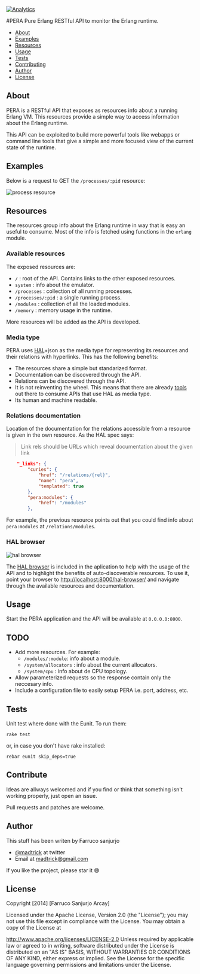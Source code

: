 [![Analytics](https://ga-beacon.appspot.com/UA-46795389-1/pera/README)](https://github.com/igrigorik/ga-beacon)


#PERA
Pure Erlang RESTful API to monitor the Erlang runtime.

* [About](#about)
* [Examples](#examples)
* [Resources](#resources)
* [Usage](#usage)
* [Tests](#tests)
* [Contributing](#contributing)
* [Author](#author)
* [License](#license)


## About <a name="about"></a>

PERA is a RESTful API that exposes as resources info about a running Erlang VM. This resources provide a simple way to access information about the Erlang runtime.

This API can be exploited to build more powerful tools like webapps or command line tools that give a simple and more focused view of the current state of the runtime. 

## Examples <a name="examples"></a>

Below is a request to GET the ```/processes/:pid``` resource:

![process resource](https://raw.github.com/madtrick/pera/readme-assets/readme-assets/resource_process.png)

## Resources  <a name="resources"></a>
The resources group info about the Erlang runtime in way that is easy an useful to consume. Most of the info is fetched using functions in the ```erlang``` module.

### Available resources

The exposed resources are:

* ```/``` : root of the API. Contains links to the other exposed resources.
* ```system``` : info about the emulator.
* ```/processes``` : collection of all running processes.
* ```/processes/:pid``` : a single running process.
* ```/modules``` : collection of all the loaded modules.
* ```/memory``` : memory usage in the runtime.

More resources will be added as the API is developed.

### Media type
PERA uses [HAL](http://stateless.co/hal_specification.html)+json as the media type for representing its resources and their relations with hyperlinks. This has the following benefits:

* The resources share a simple but standarized format.
* Documentation can be discovered through the API.
* Relations can be discovered through the API.
* It is not reinventing the wheel. This means that there are already [tools](https://github.com/mikekelly/hal_specification/wiki/Libraries) out there to consume APIs that use HAL as media type.
* Its human and machine readable.

### Relations documentation

Location of the documentation for the relations accessible from a resource is given in the own resource. As the HAL spec says:

> Link rels should be URLs which reveal documentation about the given link


```json
    "_links": {
        "curies": {
            "href": "/relations/{rel}",
            "name": "pera",
            "templated": true
        },
        "pera:modules": {
            "href": "/modules"
        },
```

For example, the previous resource points out that you could find info about ```pera:modules``` at ```/relations/modules```.

### HAL browser
![hal browser](https://raw.github.com/madtrick/pera/readme-assets/readme-assets/hal-browser.png)

The [HAL browser](https://github.com/mikekelly/hal-browser) is included in the aplication to help with the usage of the API and to highlight the benefits of auto-discoverable resources. To use it, point your browser to [http://localhost:8000/hal-browser/](http://localhost:8000/hal-browser/) and navigate through the available resources and documentation.



## Usage  <a name="usage"></a>
Start the PERA application and the API will be available at ```0.0.0.0:8000```.


## TODO  <a name="todo"></a>

* Add more resources. For example:
	* ```/modules/:module```: info about a module.
	* ```/system/allocators``` : info about the current allocators.
	* ```/system/cpu``` : info about de CPU topology.
* Allow parameterized requests so the response contain only the neccesary info.
* Include a configuration file to easily setup PERA i.e. port, address, etc.

## Tests <a name="tests"></a>
Unit test where done with the Eunit. To run them:

  ```
  rake test
  ```
or, in case you don't have rake installed:

  ```
  rebar eunit skip_deps=true
  ```

## Contribute <a name="contributing"></a>

Ideas are allways welcomed and if you find or think that something isn't working properly, just open an issue.

Pull requests and patches are welcome.

## Author <a name="author"></a>

This stuff has been writen by Farruco sanjurjo

  * [@madtrick](https://twitter.com/madtrick) at twitter
  * Email at [madtrick@gmail.com](madtrick@gmail.com)
  
If you like the project, please star it :smile:
  
## License <a name="license"></a>
Copyright [2014] [Farruco Sanjurjo Arcay]

Licensed under the Apache License, Version 2.0 (the "License"); you may not use this file except in compliance with the License. You may obtain a copy of the License at

   http://www.apache.org/licenses/LICENSE-2.0
Unless required by applicable law or agreed to in writing, software distributed under the License is distributed on an "AS IS" BASIS, WITHOUT WARRANTIES OR CONDITIONS OF ANY KIND, either express or implied. See the License for the specific language governing permissions and limitations under the License.

